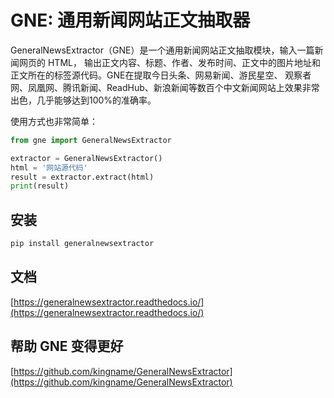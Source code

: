 # GNE: 通用新闻网站正文抽取器

GeneralNewsExtractor（GNE）是一个通用新闻网站正文抽取模块，输入一篇新闻网页的 HTML，
输出正文内容、标题、作者、发布时间、正文中的图片地址和正文所在的标签源代码。GNE在提取今日头条、网易新闻、游民星空、
观察者网、凤凰网、腾讯新闻、ReadHub、新浪新闻等数百个中文新闻网站上效果非常出色，几乎能够达到100%的准确率。

使用方式也非常简单：

```python
from gne import GeneralNewsExtractor

extractor = GeneralNewsExtractor()
html = '网站源代码'
result = extractor.extract(html)
print(result)
```

## 安装

```bash
pip install generalnewsextractor
```

## 文档

[https://generalnewsextractor.readthedocs.io/](https://generalnewsextractor.readthedocs.io/)

## 帮助 GNE 变得更好

[https://github.com/kingname/GeneralNewsExtractor](https://github.com/kingname/GeneralNewsExtractor)